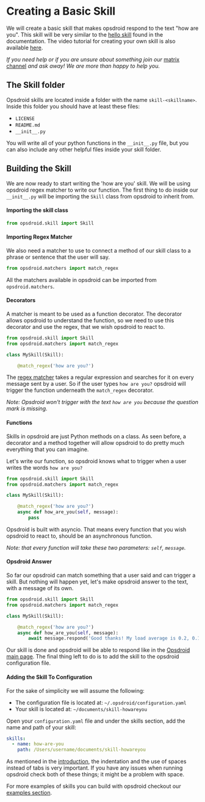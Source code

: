 # Creating a Basic Skill

We will create a basic skill that makes opsdroid respond to the text "how are you". This skill will be very similar to the [hello skill](../extending/skills.md#hello-world) found in the documentation.
The video tutorial for creating your own skill is also available [here](https://www.youtube.com/watch?v=gk7JN4e5l_4&index=3&list=PLViQCHlMbEq5nZL6VNrUxu--Of1uCpflq).

*If you need help or if you are unsure about something join our* [matrix channel](https://riot.im/app/#/room/#opsdroid-general:matrix.org) *and ask away! We are more than happy to help you.*

## The Skill folder
Opsdroid skills are located inside a folder with the name `skill-<skillname>`. Inside this folder you should have at least these files:

- `LICENSE`
- `README.md`
- `__init__.py`

You will write all of your python functions in the `__init__.py` file, but you can also include any other helpful files inside your skill folder.

## Building the Skill
We are now ready to start writing the 'how are you' skill. We will be using opsdroid regex matcher to write our function. The first thing to do inside our `__init__.py` will be importing the `Skill` class from opsdroid to inherit from.

#### Importing the skill class

```python
from opsdroid.skill import Skill
```

#### Importing Regex Matcher

We also need a matcher to use to connect a method of our skill class to a phrase or sentence that the user will say.

```python
from opsdroid.matchers import match_regex
```

All the matchers available in opsdroid can be imported from `opsdroid.matchers`.

#### Decorators
A matcher is meant to be used as a function decorator. The decorator allows opsdroid to understand the function, so we need to use this decorator and use the regex, that we wish opsdroid to react to.

```python
from opsdroid.skill import Skill
from opsdroid.matchers import match_regex

class MySkill(Skill):

    @match_regex('how are you?')
```

The [regex matcher](../matchers/regex.md) takes a regular expression and searches for it on every message sent by a user. So if the user types `how are you?` opsdroid will trigger the function underneath the `match_regex` decorator.

_Note: Opsdroid won't trigger with the text `how are you` because the question mark is missing._

#### Functions
Skills in opsdroid are just Python methods on a class. As seen before, a decorator and a method together will allow opsdroid to do pretty much everything that you can imagine.

Let's write our function, so opsdroid knows what to trigger when a user writes the words `how are you?`

```python
from opsdroid.skill import Skill
from opsdroid.matchers import match_regex

class MySkill(Skill):

    @match_regex('how are you?')
    async def how_are_you(self, message):
        pass
```

Opsdroid is built with asyncio. That means every function that you wish opsdroid to react to, should be an asynchronous function.

_Note: that every function will take these two parameters: `self`, `message`._

#### Opsdroid Answer
So far our opsdroid can match something that a user said and can trigger a skill. But nothing will happen yet, let's make opsdroid answer to the text, with a message of its own.

```python
from opsdroid.skill import Skill
from opsdroid.matchers import match_regex

class MySkill(Skill):

    @match_regex('how are you?')
    async def how_are_you(self, message):
        await message.respond('Good thanks! My load average is 0.2, 0.1, 0.1.')
```

Our skill is done and opsdroid will be able to respond like in the [Opsdroid main page](https://opsdroid.github.io). The final thing left to do is to add the skill to the opsdroid configuration file.


#### Adding the Skill To Configuration
For the sake of simplicity we will assume the following:
- The configuration file is located at: `~/.opsdroid/configuration.yaml`
- Your skill is located at: `~/documents/skill-howareyou`

Open your `configuration.yaml` file and under the skills section, add the name and path of your skill:

```yaml
skills:
  - name: how-are-you
    path: /Users/username/documents/skill-howareyou
```

As mentioned in the [introduction](introduction.md), the indentation and the use of spaces instead of tabs is very important. If you have any issues when running opsdroid check both of these things; it might be a problem with space.

For more examples of skills you can build with opsdroid checkout our [examples section](../examples/introduction.md).